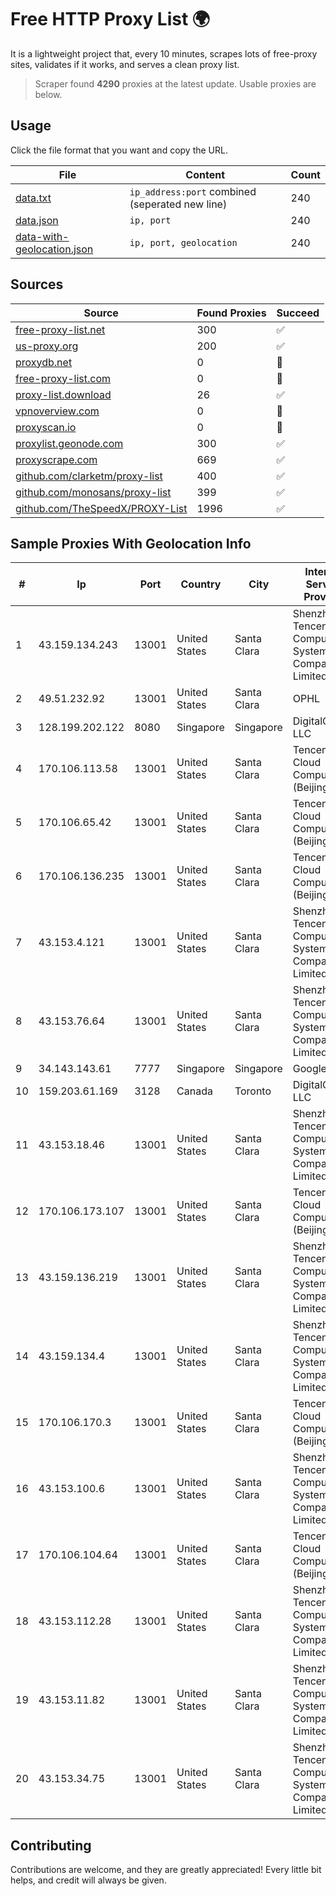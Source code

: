
# Free HTTP Proxy List 🌍

It is a lightweight project that, every 10 minutes, scrapes lots of free-proxy sites, validates if it works, and serves a clean proxy list.


> Scraper found **4290** proxies at the latest update. Usable proxies are below.

## Usage

Click the file format that you want and copy the URL.


|File|Content|Count|
|----|-------|-----|
|[data.txt](https://raw.githubusercontent.com/themiralay/Proxy-List-World/master/data.txt)|`ip_address:port` combined (seperated new line)|240|
|[data.json](https://raw.githubusercontent.com/themiralay/Proxy-List-World/master/data.json)|`ip, port`|240|
|[data-with-geolocation.json](https://raw.githubusercontent.com/themiralay/Proxy-List-World/master/data-with-geolocation.json)|`ip, port, geolocation`|240|

## Sources

|Source|Found Proxies|Succeed|
|------|-------------|-------|
|[free-proxy-list.net](https://free-proxy-list.net)|300|✅|
|[us-proxy.org](https://www.us-proxy.org)|200|✅|
|[proxydb.net](http://proxydb.net)|0|🚫|
|[free-proxy-list.com](https://free-proxy-list.com/?page=&port=&type%5B%5D=http&type%5B%5D=https&up_time=0&search=Search)|0|🚫|
|[proxy-list.download](https://www.proxy-list.download/HTTP)|26|✅|
|[vpnoverview.com](https://vpnoverview.com/privacy/anonymous-browsing/free-proxy-servers)|0|🚫|
|[proxyscan.io](https://www.proxyscan.io)|0|🚫|
|[proxylist.geonode.com](https://proxylist.geonode.com/api/proxy-list?limit=300&page=1&sort_by=lastChecked&sort_type=desc&protocols=http,https)|300|✅|
|[proxyscrape.com](https://api.proxyscrape.com/v2/?request=displayproxies&protocol=http&timeout=10000&country=all&ssl=all&anonymity=all)|669|✅|
|[github.com/clarketm/proxy-list](https://raw.githubusercontent.com/clarketm/proxy-list/master/proxy-list-raw.txt)|400|✅|
|[github.com/monosans/proxy-list](https://raw.githubusercontent.com/monosans/proxy-list/main/proxies/http.txt)|399|✅|
|[github.com/TheSpeedX/PROXY-List](https://raw.githubusercontent.com/TheSpeedX/PROXY-List/master/http.txt)|1996|✅|


## Sample Proxies With Geolocation Info

|#|Ip|Port|Country|City|Internet Service Provider|
|-|--|----|-------|----|-------------------------|
|1|43.159.134.243|13001|United States|Santa Clara|Shenzhen Tencent Computer Systems Company Limited|
|2|49.51.232.92|13001|United States|Santa Clara|OPHL|
|3|128.199.202.122|8080|Singapore|Singapore|DigitalOcean, LLC|
|4|170.106.113.58|13001|United States|Santa Clara|Tencent Cloud Computing (Beijing) Co|
|5|170.106.65.42|13001|United States|Santa Clara|Tencent Cloud Computing (Beijing) Co|
|6|170.106.136.235|13001|United States|Santa Clara|Tencent Cloud Computing (Beijing) Co|
|7|43.153.4.121|13001|United States|Santa Clara|Shenzhen Tencent Computer Systems Company Limited|
|8|43.153.76.64|13001|United States|Santa Clara|Shenzhen Tencent Computer Systems Company Limited|
|9|34.143.143.61|7777|Singapore|Singapore|Google LLC|
|10|159.203.61.169|3128|Canada|Toronto|DigitalOcean, LLC|
|11|43.153.18.46|13001|United States|Santa Clara|Shenzhen Tencent Computer Systems Company Limited|
|12|170.106.173.107|13001|United States|Santa Clara|Tencent Cloud Computing (Beijing) Co|
|13|43.159.136.219|13001|United States|Santa Clara|Shenzhen Tencent Computer Systems Company Limited|
|14|43.159.134.4|13001|United States|Santa Clara|Shenzhen Tencent Computer Systems Company Limited|
|15|170.106.170.3|13001|United States|Santa Clara|Tencent Cloud Computing (Beijing) Co|
|16|43.153.100.6|13001|United States|Santa Clara|Shenzhen Tencent Computer Systems Company Limited|
|17|170.106.104.64|13001|United States|Santa Clara|Tencent Cloud Computing (Beijing) Co|
|18|43.153.112.28|13001|United States|Santa Clara|Shenzhen Tencent Computer Systems Company Limited|
|19|43.153.11.82|13001|United States|Santa Clara|Shenzhen Tencent Computer Systems Company Limited|
|20|43.153.34.75|13001|United States|Santa Clara|Shenzhen Tencent Computer Systems Company Limited|



## Contributing

Contributions are welcome, and they are greatly appreciated! Every
little bit helps, and credit will always be given.

